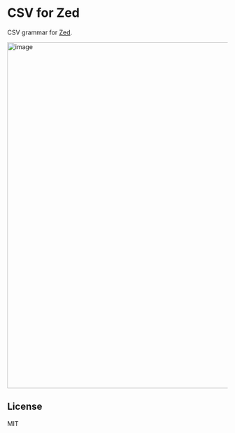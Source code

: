 # CSV for Zed

CSV grammar for [Zed](https://zed.dev/).

<img width="789" alt="image" src="https://github.com/huacnlee/zed-csv/assets/5518/a9b49882-1556-4a61-8576-cdb92f6e1c13">

## License

MIT

